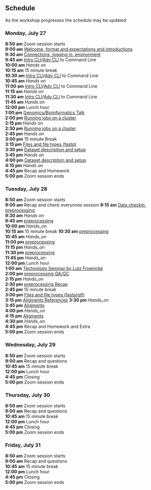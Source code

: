 ## Schedule

As the workshop progresses the schedule may be updated

### Monday, July 27

**8:50 am**  Zoom session starts    
**9:00 am**  [Welcome, format and expectations and introductions](welcome)    
**9:30 am**  [Connections, logging in, environment](../prerequisites/cli/logging-in)  
**9:45 am**  [Intro CLI](../prerequisites/cli/command-line-intro)/[Adv CLI](../prerequisites/cli/advanced-command-line) to Command Line  
**10:00 am**   _Hands on_   
**10:15 am**  15 minute break   
**10:30 am**  [Intro CLI](../prerequisites/cli/command-line-intro)/[Adv CLI](../prerequisites/cli/advanced-command-line) to Command Line     
**10:45 am**   _Hands on_    
**11:00 am**  [Intro CLI](../prerequisites/cli/command-line-intro)/[Adv CLI](../prerequisites/cli/advanced-command-line) to Command Line    
**11:15 am**   _Hands on_     
**11:30 am**  [Intro CLI](../prerequisites/cli/command-line-intro)/[Adv CLI](../prerequisites/cli/advanced-command-line) to Command Line    
**11:45 am**   _Hands on_     
**12:00 pm** Lunch hour       
**1:00 pm**  [Genomics/Bioinformatics Talk](https://raw.githubusercontent.com/ucdavis-bioinformatics-training/ucdavis-bioinformatics-training.presentations/master/genomics/Genomics_a_perspective_May_2020.pdf)  
**2:00 pm**    [Running jobs on a cluster](../prerequisites/cli/cluster)    
**2:15 pm**     _Hands on_   
**2:30 pm**    [Running jobs on a cluster](../prerequisites/cli/cluster)    
**2:45 pm**     _Hands on_    
**3:00 pm**     15 minute Break    
**3:15 pm**   [Files and file types (fastq)](../data_reduction/filetypes)    
**3:30 pm**   [Dataset description and setup](../data_reduction/00-project_setup_mm)    
**3:45 pm**     _Hands on_     
**4:00 pm**   [Dataset description and setup](../data_reduction/00-project_setup_mm)    
**4:15 pm**   _Hands on_          
**4:45 pm**  Recap and Homework       
**5:00 pm**  Zoom session ends        

### Tuesday, July 28

**8:50 am**  Zoom session starts  
**9:00 am** Recap and check everyones session
**9:15 am** [Data checkin, preprocessing](../data_reduction/10-preproc_htstream_mm)     
**9:30 am**   _Hands on_          
**9:45 am**     [preprocessing](../data_reduction/10-preproc_htstream_mm)    
**10:00 am**    _Hands_on_    
**10:15 am**   15 minute break
**10:30 am**    [preprocessing](../data_reduction/10-preproc_htstream_mm)      
**10:45 am**    _Hands_on_     
**11:00 pm**    [preprocessing](../data_reduction/10-preproc_htstream_mm)      
**11:15 pm**    _Hands_on_     
**11:30 pm**    [preprocessing](../data_reduction/10-preproc_htstream_mm)      
**11:45 pm**    _Hands_on_     
**12:00 pm**    Lunch hour      
**1:00 am**     [Technology Seminar by Lutz Froenicke](https://raw.githubusercontent.com/ucdavis-bioinformatics-training/ucdavis-bioinformatics-training.presentations/master/mrna/Bioinformatics_Workshop_2020_RNA.pdf)  
**2:00 pm**    [preprocessing QA/QC](../data_reduction/10-preproc_htstream_mm)      
**2:15 pm**    _Hands_on_     
**2:30 pm**     [preprocessing Recap](../data_reduction/10-preproc_htstream_mm)      
**2:45 pm**  15 minute break   
**3:00 pm**   [Files and file types (fasta/gtf)](../data_reduction/filetypes)     
**3:15 pm**  [Aligments References](../data_reduction/02-alignment_mm)
**3:30 pm**    _Hands_on_     
**3:45 pm**  [Aligments](../data_reduction/02-alignment_mm)   
**4:00 pm**    _Hands_on_     
**4:15 pm**  [Aligments](../data_reduction/02-alignment_mm)    
**4:30 pm**    _Hands_on_     
**4:45 pm**  Recap and Homework and Extra    
**5:00 pm**  Zoom session ends   

### Wednesday, July 29

**8:50 am**  Zoom session starts  
**9:00 am** Recap and questions  
**10:45 am**   15 minute break  
**12:00 pm** Lunch hour    
**4:45 pm** Closing  
**5:00  pm**  Zoom session ends  

### Thursday, July 30

**8:50 am**  Zoom session starts  
**9:00 am** Recap and questions  
**10:45 am**   15 minute break  
**12:00 pm** Lunch hour    
**4:45 pm** Closing  
**5:00 pm**  Zoom session ends  

### Friday, July 31

**8:50 am**  Zoom session starts  
**9:00 am** Recap and questions  
**10:45 am**   15 minute break  
**12:00 pm** Lunch hour    
**4:45 pm** Closing  
**5:00 pm**  Zoom session ends  

